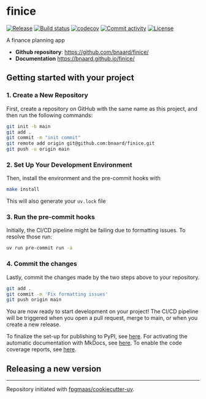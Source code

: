 # finice

[![Release](https://img.shields.io/github/v/release/bnaard/finice)](https://img.shields.io/github/v/release/bnaard/finice)
[![Build status](https://img.shields.io/github/actions/workflow/status/bnaard/finice/main.yml?branch=main)](https://github.com/bnaard/finice/actions/workflows/main.yml?query=branch%3Amain)
[![codecov](https://codecov.io/gh/bnaard/finice/branch/main/graph/badge.svg)](https://codecov.io/gh/bnaard/finice)
[![Commit activity](https://img.shields.io/github/commit-activity/m/bnaard/finice)](https://img.shields.io/github/commit-activity/m/bnaard/finice)
[![License](https://img.shields.io/github/license/bnaard/finice)](https://img.shields.io/github/license/bnaard/finice)

A finance planning app

- **Github repository**: <https://github.com/bnaard/finice/>
- **Documentation** <https://bnaard.github.io/finice/>

## Getting started with your project

### 1. Create a New Repository

First, create a repository on GitHub with the same name as this project, and then run the following commands:

```bash
git init -b main
git add .
git commit -m "init commit"
git remote add origin git@github.com:bnaard/finice.git
git push -u origin main
```

### 2. Set Up Your Development Environment

Then, install the environment and the pre-commit hooks with

```bash
make install
```

This will also generate your `uv.lock` file

### 3. Run the pre-commit hooks

Initially, the CI/CD pipeline might be failing due to formatting issues. To resolve those run:

```bash
uv run pre-commit run -a
```

### 4. Commit the changes

Lastly, commit the changes made by the two steps above to your repository.

```bash
git add .
git commit -m 'Fix formatting issues'
git push origin main
```

You are now ready to start development on your project!
The CI/CD pipeline will be triggered when you open a pull request, merge to main, or when you create a new release.

To finalize the set-up for publishing to PyPI, see [here](https://fpgmaas.github.io/cookiecutter-uv/features/publishing/#set-up-for-pypi).
For activating the automatic documentation with MkDocs, see [here](https://fpgmaas.github.io/cookiecutter-uv/features/mkdocs/#enabling-the-documentation-on-github).
To enable the code coverage reports, see [here](https://fpgmaas.github.io/cookiecutter-uv/features/codecov/).

## Releasing a new version

---

Repository initiated with [fpgmaas/cookiecutter-uv](https://github.com/fpgmaas/cookiecutter-uv).
